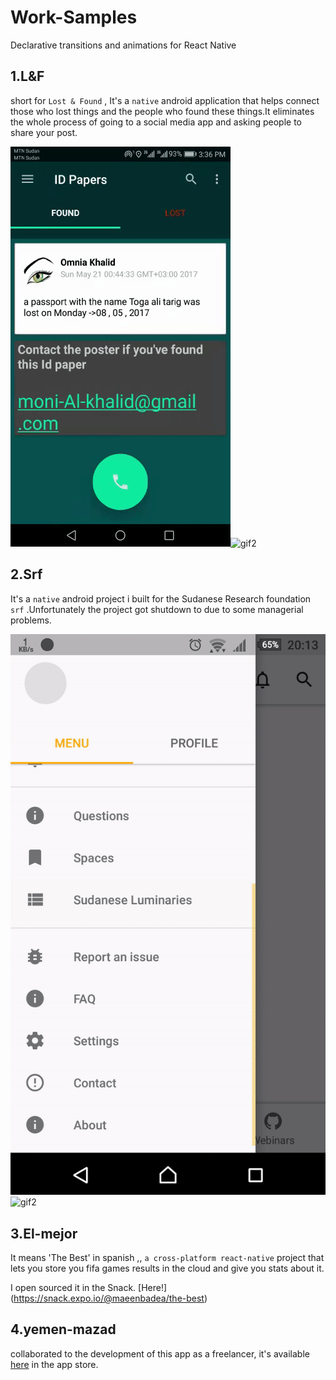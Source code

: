 # Work-Samples

Declarative transitions and animations for React Native


## 1.L&F  

short for `Lost & Found` , It's a `native` android application that helps connect those who lost things and the people who found these things.It eliminates the whole process of going to a social media app and asking people to share your post.


![gif1](https://github.com/MaeenBadea/Work-Samples/blob/master/gifs/l%26f1.gif)![gif2](https://github.com/MaeenBadea/Work-Samples/blob/master/gifs/l%26f2.gif)




## 2.Srf   

It's a `native` android project i built for the Sudanese Research foundation `srf` .Unfortunately the   project got shutdown to due to some managerial problems. 

![gif1](https://github.com/MaeenBadea/Work-Samples/blob/master/gifs/srf1.gif)![gif2](https://github.com/MaeenBadea/Work-Samples/blob/master/gifs/l%26f2.gif)



## 3.El-mejor

It means 'The Best' in spanish ,, `a cross-platform react-native` project that lets you store you fifa games results in the cloud and give you stats about it.

I open sourced it in the Snack. [Here!] (https://snack.expo.io/@maeenbadea/the-best)

## 4.yemen-mazad

collaborated to the development of this app as a freelancer, it's available [here](https://play.google.com/store/apps/details?id=com.yemenmazad&hl=en_US) in the app store.




